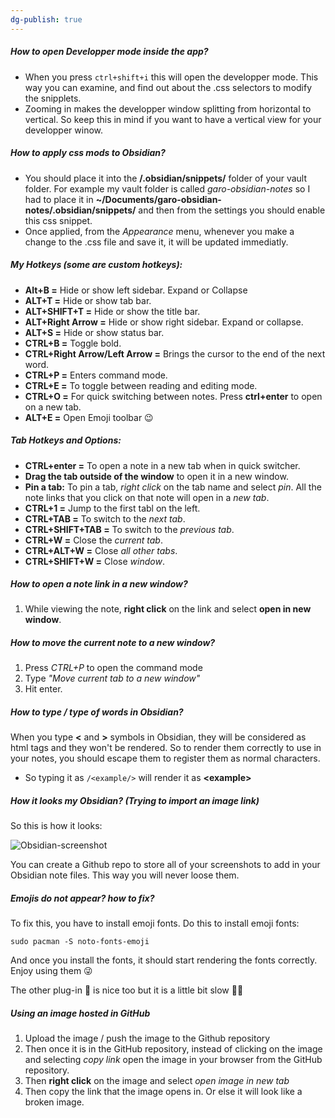 ```yaml
---
dg-publish: true
---
```


##### How to open Developper mode inside the app?
- When you press `ctrl+shift+i` this will open the developper mode. This way you can examine, and find out about the .css selectors to modify the snipplets.
- Zooming in makes the developper window splitting from horizontal to vertical. So keep this in mind if you want to have a vertical view for your developper winow.

##### How to apply css mods to Obsidian?
- You should place it into the **/.obsidian/snippets/** folder of your vault folder. For example my vault folder is called *garo-obsidian-notes* so I had to place it in **~/Documents/garo-obsidian-notes/.obsidian/snippets/** and then from the settings you should enable this css snippet. 
- Once applied, from the *Appearance* menu, whenever you make a change to the .css file and save it, it will be updated immediatly.

##### My Hotkeys (some are custom hotkeys):
- **Alt+B =** Hide or show left sidebar. Expand or Collapse
- **ALT+T =** Hide or show tab bar.
- **ALT+SHIFT+T =** Hide or show the title bar. 
- **ALT+Right Arrow =** Hide or show right sidebar. Expand or collapse.
- **ALT+S =** Hide or show status bar.
- **CTRL+B =** Toggle bold.
- **CTRL+Right Arrow/Left Arrow =** Brings the cursor to the end of the next word.
- **CTRL+P =** Enters command mode.
- **CTRL+E =** To toggle between reading and editing mode.
- **CTRL+O =** For quick switching between notes. Press **ctrl+enter** to open on a new tab.
- **ALT+E =** Open Emoji toolbar 😉
##### Tab Hotkeys and Options:
- **CTRL+enter =** To open a note in a new tab when in quick switcher.
- **Drag the tab outside of the window** to open it in a new window.
- **Pin a tab:** To pin a tab, *right click* on the tab name and select *pin*. All the note links that you click on that note will open in a *new tab*.
- **CTRL+1 =** Jump to the first tabl on the left.
- **CTRL+TAB =** To switch to the *next tab*.
- **CTRL+SHIFT+TAB =** To switch to the *previous tab*.
- **CTRL+W =** Close the *current tab*.
- **CTRL+ALT+W =** Close *all other tabs*.
- **CTRL+SHIFT+W =** Close *window*.
##### How to open a note link in a new window?
1. While viewing the note, **right click** on the link and select **open in new window**.
##### How to move the current note to a new window?
1. Press *CTRL+P* to open the command mode
2. Type *"Move current tab to a new window"*
3. Hit enter.

##### How to type /<example/> type of words in Obsidian?
When you type **\<** and **\>** symbols in Obsidian, they will be considered as html tags and they won't be rendered. So to render them correctly to use in your notes, you should escape them to register them as normal characters. 
- So typing it as `/<example/>` will render it as **\<example\>**

##### How it looks my Obsidian? (Trying to import an image link)
So this is how it looks:

![Obsidian-screenshot](https://i.imgur.com/QsZxOk4.jpg)

You can create a Github repo to store all of your screenshots to add in your Obsidian note files. This way you will never loose them.

##### Emojis do not appear? how to fix?
To fix this, you have to install emoji fonts. Do this to install emoji fonts:
```
sudo pacman -S noto-fonts-emoji
```
And once you install the fonts, it should start rendering the fonts correctly. Enjoy using them 😜

The other plug-in 🔆 is nice too but it is a little bit slow 🙁💔

##### Using an image hosted in GitHub

1. Upload the image / push the image to the Github repository
2. Then once it is in the GitHub repository, instead of clicking on the image and selecting *copy link* open the image in your browser from the GitHub repository.
3. Then **right click** on the image and select *open image in new tab*
4. Then copy the link that the image opens in. Or else it will look like a broken image.